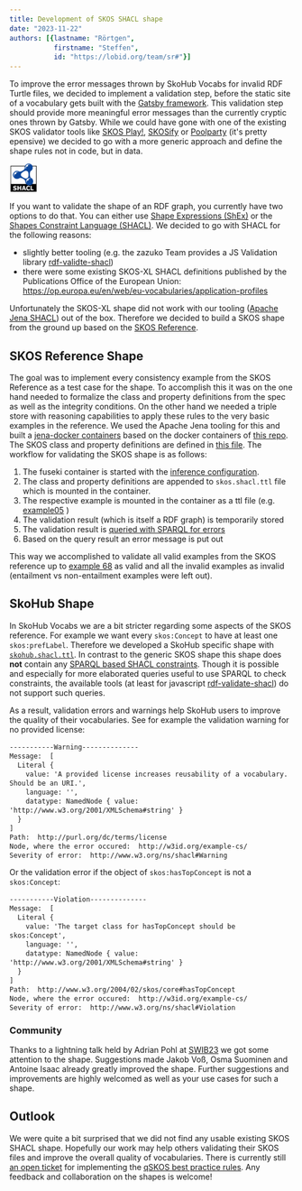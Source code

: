 ```yaml
---
title: Development of SKOS SHACL shape
date: "2023-11-22"
authors: [{lastname: "Rörtgen",
           firstname: "Steffen",
           id: "https://lobid.org/team/sr#"}]
---
```


To improve the error messages thrown by SkoHub Vocabs for invalid RDF Turtle files, we decided to implement a validation step, before the static site of a vocabulary gets built with the [Gatsby framework](https://www.gatsbyjs.com/).
This validation step should provide more meaningful error messages than the currently cryptic ones thrown by Gatsby.
While we could have gone with one of the existing SKOS validator tools like [SKOS Play!](https://skos-play.sparna.fr/play/), [SKOSify](http://www.w3.org/2001/sw/wiki/Skosify) or [Poolparty](https://www.poolparty.biz/skos-and-skos-xl) (it's pretty epensive) we decided to go with a more generic approach and define the shape rules not in code, but in data.

<img src="shacl-logo.png" alt="SHACL logo" width="50"/>

If you want to validate the shape of an RDF graph, you currently have two options to do that. You can either use [Shape Expressions (ShEx)](https://shex.io/shex-primer/index.html) or the [Shapes Constraint Language (SHACL)](https://www.w3.org/TR/shacl/).
We decided to go with SHACL for the following reasons:

- slightly better tooling (e.g. the zazuko Team provides a JS Validation library [rdf-validte-shacl](https://github.com/zazuko/rdf-validate-shacl))
- there were some existing SKOS-XL SHACL definitions published by the Publications Office of the European Union: https://op.europa.eu/en/web/eu-vocabularies/application-profiles

Unfortunately the SKOS-XL shape did not work with our tooling ([Apache Jena SHACL](https://jena.apache.org/documentation/shacl/)) out of the box.
  Therefore we decided to build a SKOS shape from the ground up based on the [SKOS Reference](https://www.w3.org/TR/skos-reference/).

## SKOS Reference Shape

The goal was to implement every consistency example from the SKOS Reference as a test case for the shape.
To accomplish this it was on the one hand needed to formalize the class and property definitions from the spec as well as the integrity conditions.
On the other hand we needed a triple store with reasoning capabilities to apply these rules to the very basic examples in the reference.
We used the Apache Jena tooling for this and built a [jena-docker containers](https://github.com/skohub-io/jena-docker) based on the docker containers of [this repo](https://github.com/stain/jena-docker).
The SKOS class and property definitions are defined in [this file](https://github.com/skohub-io/shapes/blob/main/skosClassAndPropertyDefinitions.ttl).
The workflow for validating the SKOS shape is as follows:

1. The fuseki container is started with the [inference configuration](https://github.com/skohub-io/shapes/blob/main/fuseki/config_inference.ttl).
2. The class and property definitions are appended to `skos.shacl.ttl` file which is mounted in the container.
3. The respective example is mounted in the container as a ttl file (e.g. [example05](https://github.com/skohub-io/shapes/blob/main/tests/valid/skos.shacl.ttl/ex05.ttl) )
4. The validation result (which is itself a RDF graph) is temporarily stored
5. The validation result is [queried with SPARQL for errors](https://github.com/skohub-io/shapes/blob/main/scripts/checkForViolation.rq)
6. Based on the query result an error message is put out

This way we accomplished to validate all valid examples from the SKOS reference up to [example 68](https://www.w3.org/TR/skos-reference/#example-68) as valid and all the invalid examples as invalid (entailment vs non-entailment examples were left out).

## SkoHub Shape

In SkoHub Vocabs we are a bit stricter regarding some aspects of the SKOS reference.
For example we want every `skos:Concept` to have at least one `skos:prefLabel`.
Therefore we developed a SkoHub specific shape with [`skohub.shacl.ttl`](https://github.com/skohub-io/shapes/blob/main/skohub.shacl.ttl).
In contrast to the generic SKOS shape this shape does **not** contain any [SPARQL based SHACL constraints](https://www.w3.org/TR/shacl/#sparql-constraints).
Though it is possible and especially for more elaborated queries useful to use SPARQL to check constraints, the available tools (at least for javascript [rdf-validate-shacl](https://github.com/zazuko/rdf-validate-shacl)) do not support such queries.

As a result, validation errors and warnings help SkoHub users to improve the quality of their vocabularies. See for example the validation warning for no provided license:


```
-----------Warning--------------
Message:  [
  Literal {
    value: 'A provided license increases reusability of a vocabulary. Should be an URI.',
    language: '',
    datatype: NamedNode { value: 'http://www.w3.org/2001/XMLSchema#string' }
  }
]
Path:  http://purl.org/dc/terms/license
Node, where the error occured:  http://w3id.org/example-cs/
Severity of error:  http://www.w3.org/ns/shacl#Warning
```

Or the validation error if the object of `skos:hasTopConcept` is not a `skos:Concept`:


```
-----------Violation--------------
Message:  [
  Literal {
    value: 'The target class for hasTopConcept should be skos:Concept',
    language: '',
    datatype: NamedNode { value: 'http://www.w3.org/2001/XMLSchema#string' }
  }
]
Path:  http://www.w3.org/2004/02/skos/core#hasTopConcept
Node, where the error occured:  http://w3id.org/example-cs/
Severity of error:  http://www.w3.org/ns/shacl#Violation
```

### Community

Thanks to a lightning talk held by Adrian Pohl at [SWIB23](https://swib.org/swib23/programme.html) we got some attention to the shape.
Suggestions made Jakob Voß, Osma Suominen and Antoine Isaac already greatly improved the shape.
Further suggestions and improvements are highly welcomed as well as your use cases for such a shape.

## Outlook

We were quite a bit surprised that we did not find any usable existing SKOS SHACL shape.
Hopefully our work may help others validating their SKOS files and improve the overall quality of vocabularies.
There is currently still [an open ticket](https://github.com/skohub-io/shapes/issues/9) for implementing the [qSKOS best practice rules](https://github.com/cmader/qSKOS/wiki/Quality-Issues#Ambiguous_Notation_References).
Any feedback and collaboration on the shapes is welcome!

